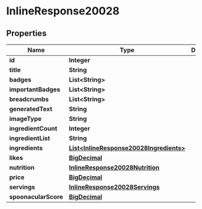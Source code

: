 

# InlineResponse20028

## Properties

Name | Type | Description | Notes
------------ | ------------- | ------------- | -------------
**id** | **Integer** |  | 
**title** | **String** |  | 
**badges** | **List&lt;String&gt;** |  | 
**importantBadges** | **List&lt;String&gt;** |  | 
**breadcrumbs** | **List&lt;String&gt;** |  | 
**generatedText** | **String** |  | 
**imageType** | **String** |  | 
**ingredientCount** | **Integer** |  |  [optional]
**ingredientList** | **String** |  | 
**ingredients** | [**List&lt;InlineResponse20028Ingredients&gt;**](InlineResponse20028Ingredients.md) |  | 
**likes** | [**BigDecimal**](BigDecimal.md) |  | 
**nutrition** | [**InlineResponse20028Nutrition**](InlineResponse20028Nutrition.md) |  | 
**price** | [**BigDecimal**](BigDecimal.md) |  | 
**servings** | [**InlineResponse20028Servings**](InlineResponse20028Servings.md) |  | 
**spoonacularScore** | [**BigDecimal**](BigDecimal.md) |  | 



